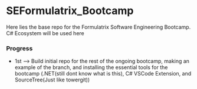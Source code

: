 # SEFormulatrix_Bootcamp
Here lies the base repo for the Formulatrix Software Engineering Bootcamp. C# Ecosystem will be used here

### Progress
* 1st --> Build initial repo for the rest of the ongoing bootcamp, making an example of the branch, and installing the essential tools for the bootcamp (.NET(still dont know what is this), C# VSCode Extension, and SourceTree(Just like towergit))